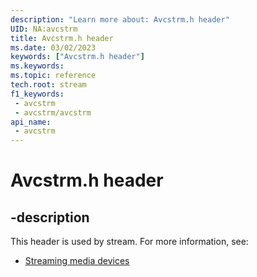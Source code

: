 ```yaml
---
description: "Learn more about: Avcstrm.h header"
UID: NA:avcstrm
title: Avcstrm.h header
ms.date: 03/02/2023
keywords: ["Avcstrm.h header"]
ms.keywords: 
ms.topic: reference
tech.root: stream
f1_keywords:
 - avcstrm
 - avcstrm/avcstrm
api_name:
 - avcstrm
---
```


# Avcstrm.h header

## -description

This header is used by stream. For more information, see:

- [Streaming media devices](../_stream/index.md)
